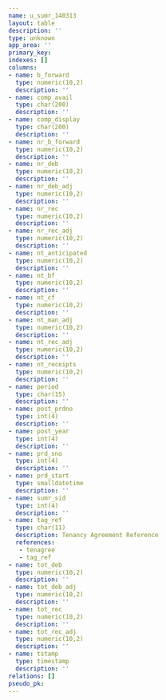 ```yaml
---
name: u_sumr_140313
layout: table
description: ''
type: unknown
app_area: ''
primary_key: 
indexes: []
columns:
- name: b_forward
  type: numeric(10,2)
  description: ''
- name: comp_avail
  type: char(200)
  description: ''
- name: comp_display
  type: char(200)
  description: ''
- name: nr_b_forward
  type: numeric(10,2)
  description: ''
- name: nr_deb
  type: numeric(10,2)
  description: ''
- name: nr_deb_adj
  type: numeric(10,2)
  description: ''
- name: nr_rec
  type: numeric(10,2)
  description: ''
- name: nr_rec_adj
  type: numeric(10,2)
  description: ''
- name: nt_anticipated
  type: numeric(10,2)
  description: ''
- name: nt_bf
  type: numeric(10,2)
  description: ''
- name: nt_cf
  type: numeric(10,2)
  description: ''
- name: nt_man_adj
  type: numeric(10,2)
  description: ''
- name: nt_rec_adj
  type: numeric(10,2)
  description: ''
- name: nt_receipts
  type: numeric(10,2)
  description: ''
- name: period
  type: char(15)
  description: ''
- name: post_prdno
  type: int(4)
  description: ''
- name: post_year
  type: int(4)
  description: ''
- name: prd_sno
  type: int(4)
  description: ''
- name: prd_start
  type: smalldatetime
  description: ''
- name: sumr_sid
  type: int(4)
  description: ''
- name: tag_ref
  type: char(11)
  description: Tenancy Agreement Reference
  references:
   - tenagree
   - tag_ref
- name: tot_deb
  type: numeric(10,2)
  description: ''
- name: tot_deb_adj
  type: numeric(10,2)
  description: ''
- name: tot_rec
  type: numeric(10,2)
  description: ''
- name: tot_rec_adj
  type: numeric(10,2)
  description: ''
- name: tstamp
  type: timestamp
  description: ''
relations: []
pseudo_pk: 
---
```


